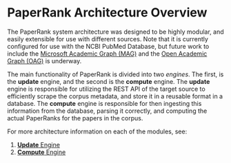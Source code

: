 # PaperRank Architecture Overview

The PaperRank system architecture was designed to be highly modular, and easily extensible for use with different sources. Note that it is currently configured for use with the NCBI PubMed Database, but future work to include the [Microsoft Academic Graph (MAG)](https://www.microsoft.com/en-us/research/project/microsoft-academic-graph/) and the [Open Academic Graph (OAG)](https://aminer.org/open-academic-graph) is underway.

The main functionality of PaperRank is divided into two *engines*. The first, is the **update** engine, and the second is the **compute** engine. The **update** engine is responsible for utilizing the REST API of the target source to efficiently scrape the corpus metadata, and store it in a reusable format in a database. The **compute** engine is responsible for then ingesting this information from the database, parsing it correctly, and computing the actual PaperRanks for the papers in the corpus.

For more architecture information on each of the modules, see:

1. [**Update** Engine](update_engine.md)
2. [**Compute** Engine](compute_engine.md)
